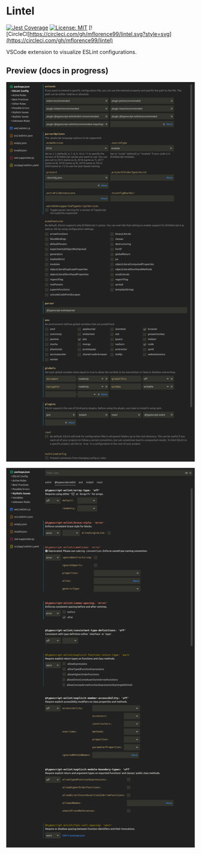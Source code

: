 # Lintel

[![Jest Coverage](https://img.shields.io/badge/coverage-98.52%25-green)]()
[![License: MIT](https://img.shields.io/badge/License-MIT-yellow.svg)](https://opensource.org/licenses/MIT)
[![CircleCI]https://circleci.com/gh/mflorence99/lintel.svg?style=svg](https://circleci.com/gh/mflorence99/lintel)


VSCode extension to visualize ESLint configurations.

## Preview (docs in progress)

![Configuration](docs/config.png)

![Rules](docs/rules.png)
